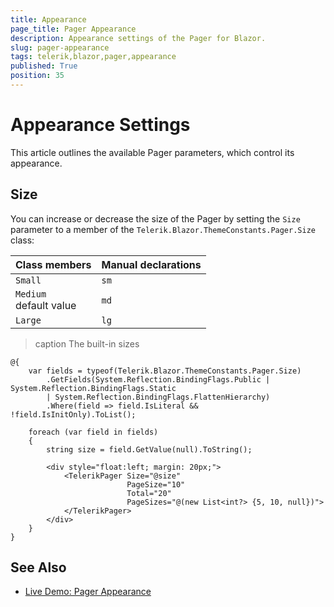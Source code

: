 ```yaml
---
title: Appearance
page_title: Pager Appearance
description: Appearance settings of the Pager for Blazor.
slug: pager-appearance
tags: telerik,blazor,pager,appearance
published: True
position: 35
---
```


# Appearance Settings

This article outlines the available Pager parameters, which control its appearance.

## Size

You can increase or decrease the size of the Pager by setting the `Size` parameter to a member of the `Telerik.Blazor.ThemeConstants.Pager.Size` class:

| Class members | Manual declarations |
|---------------|--------|
| `Small`   |`sm`|
| `Medium`<br /> default value   |`md`|
| `Large`   |`lg`|

>caption The built-in sizes

````RAZOR
@{
    var fields = typeof(Telerik.Blazor.ThemeConstants.Pager.Size)
        .GetFields(System.Reflection.BindingFlags.Public | System.Reflection.BindingFlags.Static
        | System.Reflection.BindingFlags.FlattenHierarchy)
        .Where(field => field.IsLiteral && !field.IsInitOnly).ToList();

    foreach (var field in fields)
    {
        string size = field.GetValue(null).ToString();

        <div style="float:left; margin: 20px;">
            <TelerikPager Size="@size"
                          PageSize="10"
                          Total="20" 
                          PageSizes="@(new List<int?> {5, 10, null})">
            </TelerikPager>
        </div>
    }
}
````

## See Also

  * [Live Demo: Pager Appearance](https://demos.telerik.com/blazor-ui/pager/appearance)